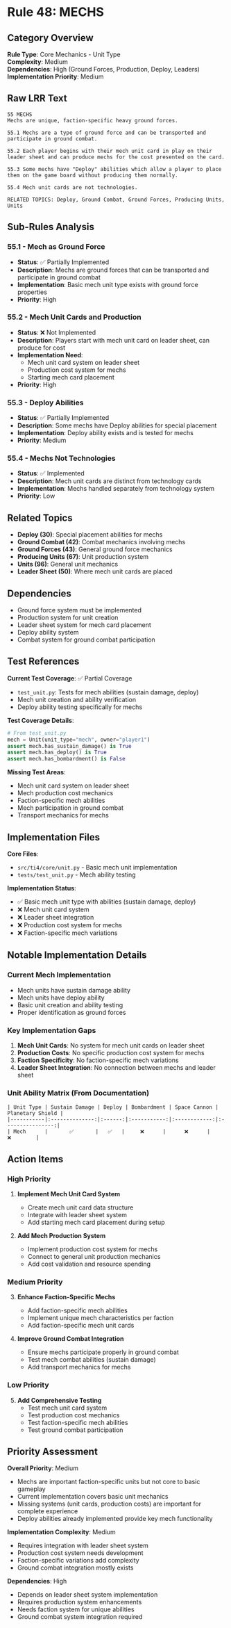 # Rule 48: MECHS

## Category Overview
**Rule Type**: Core Mechanics - Unit Type  
**Complexity**: Medium  
**Dependencies**: High (Ground Forces, Production, Deploy, Leaders)  
**Implementation Priority**: Medium

## Raw LRR Text
```
55 MECHS	
Mechs are unique, faction-specific heavy ground forces.

55.1 Mechs are a type of ground force and can be transported and participate in ground combat.

55.2 Each player begins with their mech unit card in play on their leader sheet and can produce mechs for the cost presented on the card.

55.3 Some mechs have "Deploy" abilities which allow a player to place them on the game board without producing them normally.

55.4 Mech unit cards are not technologies.

RELATED TOPICS: Deploy, Ground Combat, Ground Forces, Producing Units, Units
```

## Sub-Rules Analysis

### 55.1 - Mech as Ground Force
- **Status**: ✅ Partially Implemented
- **Description**: Mechs are ground forces that can be transported and participate in ground combat
- **Implementation**: Basic mech unit type exists with ground force properties
- **Priority**: High

### 55.2 - Mech Unit Cards and Production
- **Status**: ❌ Not Implemented
- **Description**: Players start with mech unit card on leader sheet, can produce for cost
- **Implementation Need**: 
  - Mech unit card system on leader sheet
  - Production cost system for mechs
  - Starting mech card placement
- **Priority**: High

### 55.3 - Deploy Abilities
- **Status**: ✅ Partially Implemented
- **Description**: Some mechs have Deploy abilities for special placement
- **Implementation**: Deploy ability exists and is tested for mechs
- **Priority**: Medium

### 55.4 - Mechs Not Technologies
- **Status**: ✅ Implemented
- **Description**: Mech unit cards are distinct from technology cards
- **Implementation**: Mechs handled separately from technology system
- **Priority**: Low

## Related Topics
- **Deploy (30)**: Special placement abilities for mechs
- **Ground Combat (42)**: Combat mechanics involving mechs
- **Ground Forces (43)**: General ground force mechanics
- **Producing Units (67)**: Unit production system
- **Units (96)**: General unit mechanics
- **Leader Sheet (50)**: Where mech unit cards are placed

## Dependencies
- Ground force system must be implemented
- Production system for unit creation
- Leader sheet system for mech card placement
- Deploy ability system
- Combat system for ground combat participation

## Test References
**Current Test Coverage**: ✅ Partial Coverage
- `test_unit.py`: Tests for mech abilities (sustain damage, deploy)
- Mech unit creation and ability verification
- Deploy ability testing specifically for mechs

**Test Coverage Details**:
```python
# From test_unit.py
mech = Unit(unit_type="mech", owner="player1")
assert mech.has_sustain_damage() is True
assert mech.has_deploy() is True
assert mech.has_bombardment() is False
```

**Missing Test Areas**:
- Mech unit card system on leader sheet
- Mech production cost mechanics
- Faction-specific mech abilities
- Mech participation in ground combat
- Transport mechanics for mechs

## Implementation Files
**Core Files**:
- `src/ti4/core/unit.py` - Basic mech unit implementation
- `tests/test_unit.py` - Mech ability testing

**Implementation Status**:
- ✅ Basic mech unit type with abilities (sustain damage, deploy)
- ❌ Mech unit card system
- ❌ Leader sheet integration
- ❌ Production cost system for mechs
- ❌ Faction-specific mech variations

## Notable Implementation Details

### Current Mech Implementation
- Mech units have sustain damage ability
- Mech units have deploy ability
- Basic unit creation and ability testing
- Proper identification as ground forces

### Key Implementation Gaps
1. **Mech Unit Cards**: No system for mech unit cards on leader sheet
2. **Production Costs**: No specific production cost system for mechs
3. **Faction Specificity**: No faction-specific mech variations
4. **Leader Sheet Integration**: No connection between mechs and leader sheet

### Unit Ability Matrix (From Documentation)
```
| Unit Type | Sustain Damage | Deploy | Bombardment | Space Cannon | Planetary Shield |
|-----------|:--------------:|:------:|:-----------:|:------------:|:----------------:|
| Mech      |       ✅       |   ✅   |     ❌      |      ❌      |        ❌        |
```

## Action Items

### High Priority
1. **Implement Mech Unit Card System**
   - Create mech unit card data structure
   - Integrate with leader sheet system
   - Add starting mech card placement during setup

2. **Add Mech Production System**
   - Implement production cost system for mechs
   - Connect to general unit production mechanics
   - Add cost validation and resource spending

### Medium Priority
3. **Enhance Faction-Specific Mechs**
   - Add faction-specific mech abilities
   - Implement unique mech characteristics per faction
   - Add faction-specific mech unit cards

4. **Improve Ground Combat Integration**
   - Ensure mechs participate properly in ground combat
   - Test mech combat abilities (sustain damage)
   - Add transport mechanics for mechs

### Low Priority
5. **Add Comprehensive Testing**
   - Test mech unit card system
   - Test production cost mechanics
   - Test faction-specific mech abilities
   - Test ground combat participation

## Priority Assessment
**Overall Priority**: Medium
- Mechs are important faction-specific units but not core to basic gameplay
- Current implementation covers basic unit mechanics
- Missing systems (unit cards, production costs) are important for complete experience
- Deploy abilities already implemented provide key mech functionality

**Implementation Complexity**: Medium
- Requires integration with leader sheet system
- Production cost system needs development
- Faction-specific variations add complexity
- Ground combat integration mostly exists

**Dependencies**: High
- Depends on leader sheet system implementation
- Requires production system enhancements
- Needs faction system for unique abilities
- Ground combat system integration required